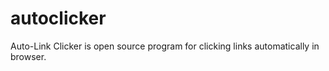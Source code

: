 # autoclicker
Auto-Link Clicker is open source program for clicking links automatically in browser.
